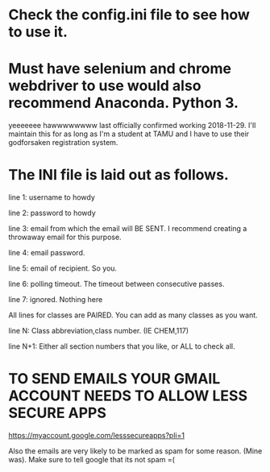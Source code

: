 # Check the config.ini file to see how to use it.
# Must have selenium and chrome webdriver to use would also recommend Anaconda. Python 3.

yeeeeeee hawwwwwwww
last officially confirmed working 2018-11-29.
I'll maintain this for as long as I'm a student at TAMU and I have to use their godforsaken registration system.

# The INI file is laid out as follows.
line 1: username to howdy

line 2: password to howdy

line 3: email from which the email will BE SENT. I recommend creating a throwaway email for this purpose.

line 4: email password.

line 5: email of recipient. So you.

line 6: polling timeout. The timeout between consecutive passes.

line 7: ignored. Nothing here

All lines for classes are PAIRED.
You can add as many classes as you want.

line N: Class abbreviation,class number. (IE CHEM,117)

line N+1: Either all section numbers that you like, or ALL to check all.



# TO SEND EMAILS YOUR GMAIL ACCOUNT NEEDS TO ALLOW LESS SECURE APPS
https://myaccount.google.com/lesssecureapps?pli=1

Also the emails are very likely to be marked as spam for some reason. (Mine was). Make sure to tell google that its not spam =(




